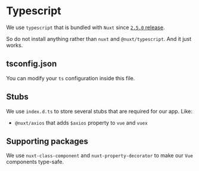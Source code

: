 # Typescript

We use `typescript` that is bundled 
with `Nuxt` since 
[`2.5.0` release](https://github.com/nuxt/nuxt.js/releases/tag/v2.5.0).

So do not install anything rather than `nuxt` and `@nuxt/typescript`.
And it just works.

## tsconfig.json

You can modify your `ts` configuration inside this file.

## Stubs

We use `index.d.ts` to store several stubs that are required for our app.
Like:

- `@nuxt/axios` that adds `$axios` property to `vue` and `vuex`

## Supporting packages

We use `nuxt-class-component` and `nuxt-property-decorator` to make our
`Vue` components type-safe.
